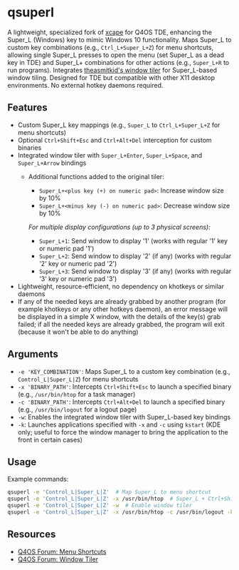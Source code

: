 # qsuperl

A lightweight, specialized fork of [xcape](https://github.com/alols/xcape) for Q4OS TDE, enhancing the Super_L (Windows) key to mimic Windows 10 functionality. Maps Super_L to custom key combinations (e.g., `Ctrl_L+Super_L+Z`) for menu shortcuts, allowing single Super_L presses to open the menu (set Super_L as a dead key in TDE) and Super_L+<key> combinations for other actions (e.g., `Super_L+R` to run programs). Integrates [theasmitkid's window tiler](https://www.q4os.org/forum/viewtopic.php?id=5551) for Super_L-based window tiling. Designed for TDE but compatible with other X11 desktop environments. No external hotkey daemons required.

## Features
- Custom Super_L key mappings (e.g., `Super_L` to `Ctrl_L+Super_L+Z` for menu shortcuts)
- Optional `Ctrl+Shift+Esc` and `Ctrl+Alt+Del` interception for custom binaries
- Integrated window tiler with `Super_L+Enter`, `Super_L+Space`, and `Super_L+Arrow` bindings
  - Additional functions added to the original tiler:
    - `Super_L+<plus key (+) on numeric pad>`: Increase window size by 10%
    - `Super_L+<minus key (-) on numeric pad>`: Decrease window size by 10%  

    *For multiple display configurations (up to 3 physical screens):*
    - `Super_L+1`: Send window to display '1' (works with regular '1' key or numeric pad '1')
    - `Super_L+2`: Send window to display '2' (if any) (works with regular '2' key or numeric pad '2')
    - `Super_L+3`: Send window to display '3' (if any) (works with regular '3' key or numeric pad '3')
- Lightweight, resource-efficient, no dependency on khotkeys or similar daemons
- If any of the needed keys are already grabbed by another program (for example khotkeys or any other hotkeys daemon), an error message will be displayed in a simple X window, with the details of the key(s) grab failed; if all the needed keys are already grabbed, the program will exit (because it won't be able to do anything)

## Arguments
- `-e 'KEY_COMBINATION'`: Maps Super_L to a custom key combination (e.g., `Control_L|Super_L|Z`) for menu shortcuts
- `-x 'BINARY_PATH'`: Intercepts `Ctrl+Shift+Esc` to launch a specified binary (e.g., `/usr/bin/htop` for a task manager)
- `-c 'BINARY_PATH'`: Intercepts `Ctrl+Alt+Del` to launch a specified binary (e.g., `/usr/bin/logout` for a logout page)
- `-w`: Enables the integrated window tiler with Super_L-based key bindings
- `-k`: Launches applications specified with `-x` and `-c` using `kstart` (KDE only; useful to force the window manager to bring the application to the front in certain cases)

## Usage
Example commands:
```bash
qsuperl -e 'Control_L|Super_L|Z'  # Map Super_L to menu shortcut
qsuperl -e 'Control_L|Super_L|Z' -x /usr/bin/htop  # Super_L + Ctrl+Shift+Esc
qsuperl -e 'Control_L|Super_L|Z' -w  # Enable window tiler
qsuperl -e 'Control_L|Super_L|Z' -x /usr/bin/htop -c /usr/bin/logout -k  # Map Super_L, enable window tiler, intercept Ctrl+Shift+Esc and Ctrl+Alt+Del, launch with kstart
```

## Resources
- [Q4OS Forum: Menu Shortcuts](https://www.q4os.org/forum/viewtopic.php?id=5550)
- [Q4OS Forum: Window Tiler](https://www.q4os.org/forum/viewtopic.php?id=5551)

